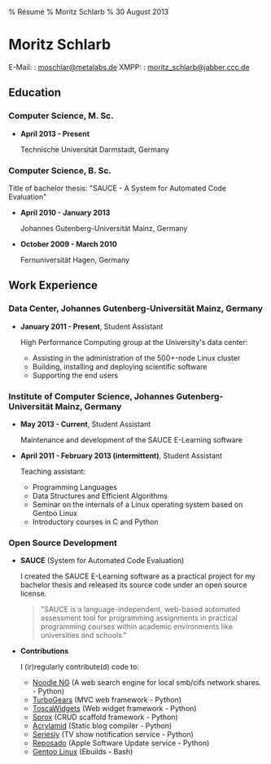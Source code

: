 % Résumé
% Moritz Schlarb
% 30 August 2013

Moritz Schlarb
==============

E-Mail:
:   <moschlar@metalabs.de>
XMPP:
:   [moritz_schlarb@jabber.ccc.de](xmpp:moritz_schlarb@jabber.ccc.de)
<!--
Address:
:   Portlandstr. 9, 55130 Mainz, Germany
--->
<!---
Mobile:
:   +49 151 27525200
--->

Education
---------

### Computer Science, M. Sc.

*   **April 2013 - Present**

    Technische Universität Darmstadt, Germany

### Computer Science, B. Sc.

Title of bachelor thesis: "SAUCE - A System for Automated Code Evaluation"

*   **April 2010 - January 2013**

    Johannes Gutenberg-Universität Mainz, Germany

*   **October 2009 - March 2010**

    Fernuniversität Hagen, Germany

Work Experience
---------------

### Data Center, Johannes Gutenberg-Universität Mainz, Germany

*   **January 2011 - Present**, Student Assistant

    High Performance Computing group at the University's data center:

    - Assisting in the administration of the 500+-node Linux cluster
    - Building, installing and deploying scientific software
    - Supporting the end users

### Institute of Computer Science, Johannes Gutenberg-Universität Mainz, Germany

*   **May 2013 - Current**, Student Assistant

    Maintenance and development of the SAUCE E-Learning software

*   **April 2011 - February 2013 (intermittent)**, Student Assistant

    Teaching assistant:

    - Programming Languages
    - Data Structures and Efficient Algorithms
    - Seminar on the internals of a Linux operating system based on Gentoo Linux
    - Introductory courses in C and Python

### Open Source Development

* **SAUCE** (System for Automated Code Evaluation)

    I created the SAUCE E-Learning software as a practical project for my bachelor thesis and released its source code under an open source license.

    > "SAUCE is a language-independent, web-based automated assessment tool for programming assignments in practical programming courses within academic environments like universities and schools."

* **Contributions**

    I (ir)regularly contribute(d) code to:

    - [Noodle NG](https://code.google.com/p/noodle-ng/) (A web search engine for local smb/cifs network shares. - Python)
    - [TurboGears](http://turbogears.org/) (MVC web framework - Python)
    - [ToscaWidgets](http://toscawidgets.org/) (Web widget framework - Python)
    - [Sprox](https://bitbucket.org/percious/sprox/) (CRUD scaffold framework - Python)
    - [Acrylamid](http://posativ.org/acrylamid/) (Static blog compiler - Python)
    - [Seriesly](https://github.com/stefanw/seriesly) (TV show notification service - Python)
    - [Reposado](https://github.com/wdas/reposado) (Apple Software Update service - Python)
    - [Gentoo Linux](http://www.gentoo.org/) (Ebuilds - Bash)

